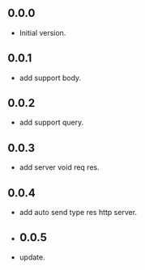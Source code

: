 ## 0.0.0

- Initial version.

## 0.0.1

- add support body.

## 0.0.2

- add support query.

## 0.0.3

- add server void req res.

## 0.0.4

- add auto send type res http server.

- ## 0.0.5

- update.